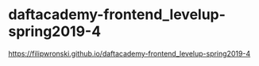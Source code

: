 # daftacademy-frontend_levelup-spring2019-4
https://filipwronski.github.io/daftacademy-frontend_levelup-spring2019-4
